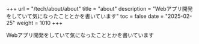 +++
url = "/tech/about/about"
title = "about"
description = "Webアプリ開発をしていて気になったこととかを書いています"
toc = false
date = "2025-02-25"
weight = 1010
+++

Webアプリ開発をしていて気になったこととかを書いています
